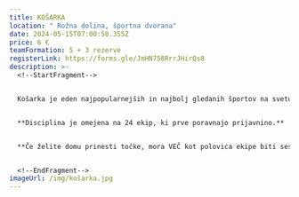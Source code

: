 ```yaml
---
title: KOŠARKA
location: " Rožna dolina, športna dvorana"
date: 2024-05-15T07:00:58.355Z
price: 6 €
teamFormation: 5 + 3 rezerve
registerLink: https://forms.gle/JmHN758RrrJHirQs8
description: >-
  <!--StartFragment-->


  Košarka je eden najpopularnejših in najbolj gledanih športov na svetu. Na Majskih igrah se bodo pomerile moške in ženske ekipe v dvoranski košarki (v ločenih kategorijah). Ekipo sestavlja 5 igralcev, dovoljene pa so tri rezerve. Ob igranju velja pravilnik dvoranske košarke Košarkarske zveze Slovenije, za upoštevanje katerega bo skrbel tudi sodnik. Igralni sistem bo določen na samem turnirju in bo odvisen od števila prijavljenih ekip v posamezni (moški ter ženski) kategoriji. Turnir je namenjen vsem študentom.


  **D﻿isciplina je omejena na 24 ekip, ki prve poravnajo prijavnino.**


  **Če želite domu prinesti točke, mora VEČ kot polovica ekipe biti sestavljena iz stanovalcev istega doma, hkrati pa se morate uvrstiti med najboljše tri. Prva ekipa prejme 12 točk, druga 10 točk ter tretja 8 točk.**


  <!--EndFragment-->
imageUrl: /img/košarka.jpg
---
```

